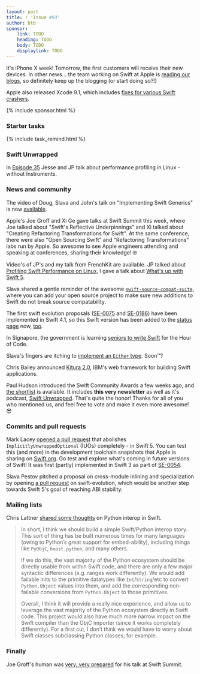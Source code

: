 ```yaml
---
layout: post
title: ! 'Issue #93'
author: btb
sponsor:
    link: TODO
    heading: TODO
    body: TODO
    displaylink: TODO
---
```


It's iPhone X week! Tomorrow, the first customers will receive their new devices.
In other news... the team working on Swift at Apple is [reading our blogs](https://twitter.com/gregheo/status/925119320606236673), so definitely keep up the blogging (or start doing so?!)

Apple also released Xcode 9.1, which includes [fixes for various Swift crashers](https://twitter.com/slava_pestov/status/925548115452497920).

<!--excerpt-->

{% include sponsor.html %}

### Starter tasks

{% include task_remind.html %}

### Swift Unwrapped

In [Episode 35](https://spec.fm/podcasts/swift-unwrapped/91842) Jesse and JP talk about performance profiling in Linux - without Instruments.

### News and community

The video of Doug, Slava and John's talk on "Implementing Swift Generics" is now [available](https://twitter.com/modocache/status/925555416351825920).

Apple's Joe Groff and Xi Ge gave talks at Swift Summit this week, where Joe talked about "Swift's Reflective Underpinnings" and Xi talked about "Creating Refactoring Transformations for Swift". At the same conference, there were also "Open Sourcing Swift" and "Refactoring Transformations" labs run by Apple. So awesome to see Apple engineers attending and speaking at conferences, sharing their knowledge! 🤓

Video's of JP's and my talk from FrenchKit are available. JP talked about [Profiling Swift Performance on Linux](https://www.youtube.com/watch?v=TWeLLTFjqXg), I gave a talk about [What's up with Swift 5](https://www.youtube.com/watch?v=XXqZaKodLfA).

Slava shared a gentle reminder of the awesome [`swift-source-compat-suite`](https://twitter.com/slava_pestov/status/924133915199119360), where you can add your open source project to make sure new additions to Swift do not break source compatability.

The first swift evolution proposals ([SE-0075](https://github.com/apple/swift-evolution/blob/master/proposals/0075-import-test.md) and [SE-0186](https://github.com/apple/swift-evolution/blob/master/proposals/0186-remove-ownership-keyword-support-in-protocols.md)) have been implemented in Swift 4.1, so this Swift version has been added to the [status page](https://apple.github.io/swift-evolution/) now, [too](https://github.com/apple/swift-evolution/pull/755).

In Signapore, the government is learning [seniors to write Swift](https://www.cnet.com/news/singapore-teaches-its-seniors-to-code/) for the Hour of Code.

Slava's fingers are itching to [implement an `Either` type](https://twitter.com/slava_pestov/status/925133908835835904). Soon™?

Chris Bailey announced [Kitura 2.0](https://developer.ibm.com/swift/2017/10/30/kitura-20/), IBM's web framework for building Swift applications.

Paul Hudson introduced the Swift Community Awards a few weeks ago, and [the shortlist](https://www.hackingwithswift.com/awards) is available. It includes **this very newsletter** as well as it's podcast, [Swift Unwrapped](https://spec.fm/podcasts/swift-unwrapped). That's quite the honor! Thanks for all of you who mentioned us, and feel free to vote and make it even more awesome! 😎

### Commits and pull requests

Mark Lacey [opened a pull request](https://github.com/apple/swift/pull/12653) that abolishes `ImplicitlyUnwrappedOptional` (IUOs) completely - in Swift 5. You can test this (and more) in the development toolchain snapshots that Apple is sharing on [Swift.org](https://swift.org/download/). Go test and explore what's coming in future versions of Swift!
It was first (partly) implemented in Swift 3 as part of [SE-0054](https://github.com/apple/swift-evolution/blob/master/proposals/0054-abolish-iuo.md).

Slava Pestov pitched a proposal on cross-module inlining and specialization by opening [a pull request](https://github.com/apple/swift-evolution/pull/754) on swift-evolution, which would be another step towards Swift 5's goal of reaching ABI stability.

### Mailing lists

Chris Lattner [shared some thoughts](https://lists.swift.org/pipermail/swift-evolution/Week-of-Mon-20171023/040733.html) on Python interop in Swift.

> In short, I think we should build a simple Swift/Python interop story. This sort of thing has be built numerous times for many languages (owing to Python’s great support for embed-ability), including things like `PyObjC`, `boost.python`, and many others.
>
> If we do this, the vast majority of the Python ecosystem should be directly usable from within Swift code, and there are only a few major syntactic differences (e.g. ranges work differently). We would add failable inits to the primitive datatypes like `Int`/`String`/etc to convert `Python.Object` values into them, and add the corresponding non-failable conversions from `Python.Object` to those primitives.
>
> Overall, I think it will provide a really nice experience, and allow us to leverage the vast majority of the Python ecosystem directly in Swift code. This project would also have much more narrow impact on the Swift compiler than the ObjC importer (since it works completely differently). For a first cut, I don’t think we would have to worry about Swift classes subclassing Python classes, for example.

### Finally

Joe Groff's human was [very, very prepared](https://twitter.com/jckarter/status/925122252479148032) for his talk at Swift Summit.
